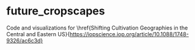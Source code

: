 # future_cropscapes
Code and visualizations for \href{Shifting Cultivation Geographies in the Central and Eastern US}{https://iopscience.iop.org/article/10.1088/1748-9326/ac6c3d}
